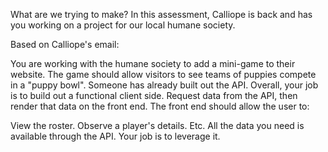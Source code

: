 What are we trying to make?
In this assessment, Calliope is back and has you working on a project for our local humane society. 

Based on Calliope's email:

You are working with the humane society to add a mini-game to their website.
The game should allow visitors to see teams of puppies compete in a "puppy bowl".
Someone has already built out the API.
Overall, your job is to build out a functional client side. Request data from the API, then render that data on the front end. The front end should allow the user to: 

View the roster.
Observe a player's details.
Etc.
All the data you need is available through the API. Your job is to leverage it.
